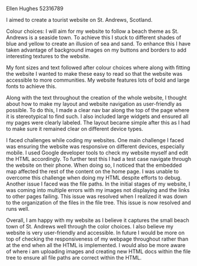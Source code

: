 Ellen Hughes 
52316789

I aimed to create a tourist website on St. Andrews, Scotland. 

Colour choices:
I will aim for my website to follow a beach theme as St. Andrews is a seaside town.
To achieve this I stuck to different shades of blue and yellow to create an illusion of sea and sand. To enhance this I have taken advantage of background images on my buttons and borders to add interesting textures to the website. 

My font sizes and text followed after colour choices where along with fitting the website I wanted to make these easy to read so that the website was accessible to more communities. 
My website features lots of bold and large fonts to achieve this. 

Along with the text throughout the creation of the whole website, I thought about how to make my layout and website navigation as user-friendly as possible. To do this, I made a clear nav bar along the top of the page
where it is stereotypical to find such. I also included large widgets and ensured all my pages were clearly labeled. The layout became simple after this as I had to make sure it remained clear on different device types.

I faced challenges while coding my websites. One main challenge I faced was ensuring the website was responsive on different devices, especially mobile. I used Google developer tools to check my website myself and edit the 
HTML accordingly. To further test this I had a test case navigate through the website on their phone. When doing so, I noticed that the embedded map affected the rest of the content on the home page.
I was unable to overcome this challenge when doing my HTML despite efforts to debug. 
Another issue I faced was the file paths. In the initial stages of my website, I was coming into multiple errors with my images not displaying and the links to other pages failing. This issue was resolved when
I realized it was down to the organization of the files in the file tree. This issue is now resolved and runs well. 

Overall, I am happy with my website as I believe it captures the small beach town of St. Andrews well through the color choices. I also believe my website is very user-friendly and accessible. In future
I would be more on top of checking the responsiveness of my webpage throughout rather than at the end when all the HTML is implemented. I would also be more aware of where i am uploading images and creating new
HTML docs within the file tree to ensure all file paths are correct within the HTML. 
